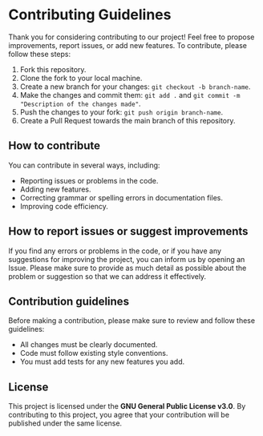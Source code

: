 # Contributing Guidelines

Thank you for considering contributing to our project! Feel free to propose improvements, report issues, or add new features. To contribute, please follow these steps:

1. Fork this repository.
2. Clone the fork to your local machine.
3. Create a new branch for your changes: `git checkout -b branch-name`.
4. Make the changes and commit them: `git add .` and `git commit -m "Description of the changes made"`.
5. Push the changes to your fork: `git push origin branch-name`.
6. Create a Pull Request towards the main branch of this repository.

## How to contribute

You can contribute in several ways, including:

- Reporting issues or problems in the code.
- Adding new features.
- Correcting grammar or spelling errors in documentation files.
- Improving code efficiency.

## How to report issues or suggest improvements

If you find any errors or problems in the code, or if you have any suggestions for improving the project, you can inform us by opening an Issue. Please make sure to provide as much detail as possible about the problem or suggestion so that we can address it effectively.

## Contribution guidelines

Before making a contribution, please make sure to review and follow these guidelines:

- All changes must be clearly documented.
- Code must follow existing style conventions.
- You must add tests for any new features you add.

## License

This project is licensed under the **GNU General Public License v3.0**. By contributing to this project, you agree that your contribution will be published under the same license.

